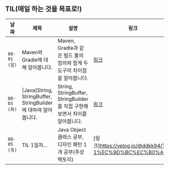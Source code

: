 ## TIL(매일 하는 것을 목표로!)

|날짜|제목|설명|링크|
|---|---|---|---|
|`08-01 (일)`|Maven와 Gradle에 대해 알아봅니다.|Maven, Gradle과 같은 빌드 툴의 정의와 함게 두 도구의 차이점을 알아봅니다.|[링크](https://velog.io/@ddkk94/Maven-vs-Gradle-vs-Sbt)|
|`08-03 (화)`|[Java]String, StringBuffer, StringBuilder에 대하여 알아봅니다.|String, StringBuffer, StringBuilder를 직접 구현해보면서 차이를 알아봅니다.|[링크](https://velog.io/@ddkk94/JavaString%EC%9D%98-Literal-%EC%83%9D%EC%84%B1%EC%9D%98-%EB%AC%B8%EC%A0%9C%EC%A0%90)|
|`08-05 (목)`|TIL 1일차...|Java Object 클래스 공부, 디자인 패턴 1개 공부(추상 팩토리)|[링크]https://velog.io/@ddkk94/TIL-1%EC%9D%BC%EC%B0%A8|
